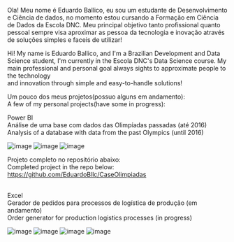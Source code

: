   Ola! Meu nome é Eduardo Ballico, eu sou um estudante de Desenvolvimento e Ciência de dados,
no momento estou cursando a Formação em Ciência de Dados da Escola DNC.
  Meu principal objetivo tanto profissional quanto pessoal sempre visa aproximar as pessoa da
tecnologia e inovação através de soluções simples e faceis de utilizar!

  Hi! My name is Eduardo Ballico, and I'm a Brazilian Development and Data Science student,
I'm currently in the Escola DNC's Data Science course.
  My main professional and personal goal always sights to approximate people to the technology \
and innovation through simple and easy-to-handle solutions!

Um pouco dos meus projetos(possuo alguns em andamento):\
A few of my personal projects(have some in progress):

Power BI\
Análise de uma base com dados das Olimpíadas passadas (até 2016)\
Analysis of a database with data from the past Olympics (until 2016)

![image](https://github.com/EduardoBllc/EduardoBllc/assets/77795330/bd991cee-4372-4259-8ca1-fd7faddd44de)
![image](https://github.com/EduardoBllc/EduardoBllc/assets/77795330/fa9dee2d-8764-4ee0-90aa-73e869991e90)
![image](https://github.com/EduardoBllc/EduardoBllc/assets/77795330/024eab3d-b3bd-4bec-a0b5-3116fd6baa99)

Projeto completo no repositório abaixo: \
Completed project in the repo below: \
https://github.com/EduardoBllc/CaseOlimpiadas
<br/>
<br/>

Excel\
Gerador de pedidos para processos de logística de produção (em andamento)\
Order generator for production logistics processes (in progress)

![image](https://github.com/EduardoBllc/EduardoBllc/assets/77795330/94c2bdf4-f23a-46e9-9f74-31506f0880fe)
![image](https://github.com/EduardoBllc/EduardoBllc/assets/77795330/21a20a2b-e7d1-47e0-ab89-3f4033d25504)
![image](https://github.com/EduardoBllc/EduardoBllc/assets/77795330/d2feb9d6-8a08-48bf-ae3b-76a985a4fbb9)
![image](https://github.com/EduardoBllc/EduardoBllc/assets/77795330/b79224bb-8ce9-4078-800d-db6069673aba)





<!---
EduardoBllc/EduardoBllc is a ✨ special ✨ repository because its `README.md` (this file) appears on your GitHub profile.
You can click the Preview link to take a look at your changes.
--->
